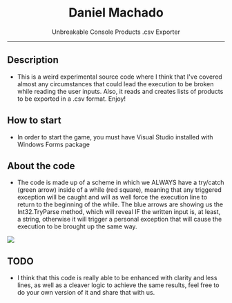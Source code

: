 <div align="center">  
  <h1>Daniel Machado</h1>
</div>

<p align="center">
  Unbreakable Console Products .csv Exporter
</p>

---

## Description

- This is a weird experimental source code where I think that I've covered almost any circumstances that could lead the execution to be broken while reading the user inputs. Also, it reads and creates lists of products to be exported in a .csv format. Enjoy!

## How to start

- In order to start the game, you must have Visual Studio installed with Windows Forms package

## About the code

- The code is made up of a scheme in which we ALWAYS have a try/catch (green arrow) inside of a while (red square), meaning that any triggered exception will be caught and will as well force the execution line to return to the beginning of the while. The blue arrows are showing us the Int32.TryParse method, which will reveal IF the written input is, at least, a string, otherwise it will trigger a personal exception that will cause the execution to be brought up the same way.
 
<a title="Winforms Product Lister">
  <img src="https://i.imgur.com/PfZy6un.png"/>
</a>


## TODO

- I think that this code is really able to be enhanced with clarity and less lines, as well as a cleaver logic to achieve the same results, feel free to do your own version of it and share that with us.